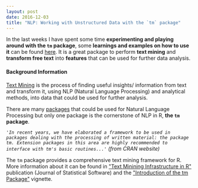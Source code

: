 ```yaml
---
layout: post
date: 2016-12-03
title: "NLP: Working with Unstructured Data with the `tm` package"
---
```

In the last weeks I have spent some time __experimenting and playing around with the `tm` package__, some __learnings and examples on how to use it__ can be found [here][5]. It is a great package to perform __text mining__ and __transform free text__ into __features__ that can be used for further data analysis.  

#### Background Information

[Text Mining][1] is the process of finding useful insights/ information from text and transform it, using NLP (Natural Language Processing) and analytical methods, into data that could be used for further analysis.

There are many [packages][2] that could be used for Natural Language Processing but only one package is the cornerstone of NLP in R, __the `tm` package__.

  _`'In recent years, we have elaborated a framework to be used in packages dealing with the processing of written material: the package tm. Extension packages in this area are highly recommended to interface with tm's basic routines...'` (from CRAN website)_

The `tm` package provides a comprehensive text mining framework for R. More information about it can be found in ["Text Minining Infrastructure in R"][3] publication (Journal of Statistical Software) and the ["Introduction of the tm Package"][4] vignette.



[1]: https://en.wikipedia.org/wiki/Text_mining "Text Mining"
[2]: https://CRAN.R-project.org/view=NaturalLanguageProcessing "CRAN Task View: Natural Language Processing"
[3]: https://www.jstatsoft.org/article/view/v025i05 "Text Minining Infrastructure in R"
[4]: https://cran.r-project.org/web/packages/tm/vignettes/tm.pdf "Introduction of the tm Package"
[5]: http://rpubs.com/pparacch/232692  "Managing Unstructured Data with the tm package"
